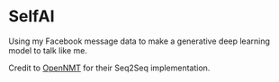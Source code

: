 # SelfAI

Using my Facebook message data to make a generative deep learning model to talk like me.

Credit to [OpenNMT](https://github.com/OpenNMT/OpenNMT-py) for their Seq2Seq implementation.
